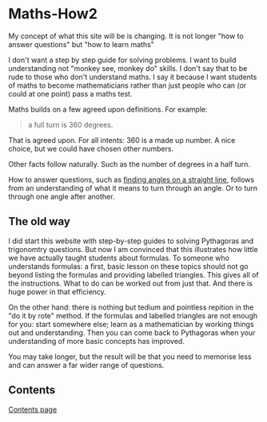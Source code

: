 # Maths-How2
My concept of what this site will be is changing. It is not longer "how to answer questions" but "how to learn maths"

I don't want a step by step guide for solving problems. I want to build understanding not "monkey see, monkey do" skills. I don't say that to be rude to those who don't understand maths. I say it because I want students of maths to become mathematicians rather than just people who can (or could at one point) pass a maths test.

Maths builds on a few agreed upon definitions. For example: 

> a full turn is 360 degrees. 

That is agreed upon. For all intents: 360 is a made up number. A nice choice, but we could have chosen other numbers. 

Other facts follow naturally. Such as the number of degrees in a half turn. 

How to answer questions, such as [finding angles on a straight line](https://samir70.github.io/Maths-How2/Geometry/Angles/anglesOnAStr8Line.html), follows from an understanding of what it means to turn through an angle. Or to turn through one angle after another.

## The old way
I did start this website with step-by-step guides to solving Pythagoras and trigonomtry questions. But now I am convinced that this illustrates how little we have actually taught students about formulas. To someone who understands formulas: a first, basic lesson on these topics should not go beyond listing the formulas and providing labelled triangles. This gives all of the instructions. What to do can be worked out from just that. And there is huge power in that efficiency. 

On the other hand: there is nothing but tedium and pointless repition in the "do it by rote" method. If the formulas and labelled triangles are not enough for you: start somewhere else; learn as a mathematician by working things out and understanding. Then you can come back to Pythagoras when your understanding of more basic concepts has improved.

You may take longer, but the result will be that you need to memorise less and can answer a far wider range of questions.

## Contents
[Contents page](https://samir70.github.io/Maths-How2/Geometry/Angles/anglesOnAStr8Line.html)
